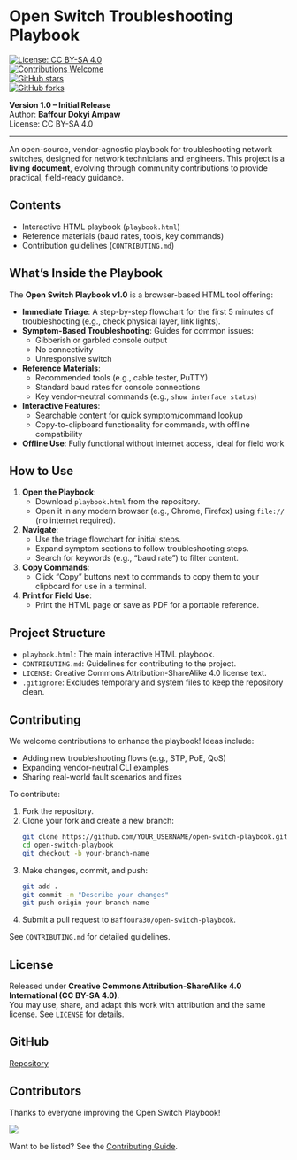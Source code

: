# Open Switch Troubleshooting Playbook

[![License: CC BY-SA 4.0](https://img.shields.io/badge/License-CC%20BY--SA%204.0-lightgrey.svg)](https://creativecommons.org/licenses/by-sa/4.0/)  
[![Contributions Welcome](https://img.shields.io/badge/Contributions-Welcome-brightgreen.svg)](CONTRIBUTING.md)  
[![GitHub stars](https://img.shields.io/github/stars/Baffoura30/open-switch-playbook.svg?style=social)](https://github.com/Baffoura30/open-switch-playbook/stargazers)  
[![GitHub forks](https://img.shields.io/github/forks/Baffoura30/open-switch-playbook.svg?style=social)](https://github.com/Baffoura30/open-switch-playbook/network/members)  

**Version 1.0 – Initial Release**  
Author: **Baffour Dokyi Ampaw**  
License: CC BY-SA 4.0  

---

An open-source, vendor-agnostic playbook for troubleshooting network switches, designed for network technicians and engineers. This project is a **living document**, evolving through community contributions to provide practical, field-ready guidance.

## Contents
- Interactive HTML playbook (`playbook.html`)
- Reference materials (baud rates, tools, key commands)
- Contribution guidelines (`CONTRIBUTING.md`)

## What’s Inside the Playbook

The **Open Switch Playbook v1.0** is a browser-based HTML tool offering:
- **Immediate Triage**: A step-by-step flowchart for the first 5 minutes of troubleshooting (e.g., check physical layer, link lights).
- **Symptom-Based Troubleshooting**: Guides for common issues:
  - Gibberish or garbled console output
  - No connectivity
  - Unresponsive switch
- **Reference Materials**:
  - Recommended tools (e.g., cable tester, PuTTY)
  - Standard baud rates for console connections
  - Key vendor-neutral commands (e.g., `show interface status`)
- **Interactive Features**:
  - Searchable content for quick symptom/command lookup
  - Copy-to-clipboard functionality for commands, with offline compatibility
- **Offline Use**: Fully functional without internet access, ideal for field work

## How to Use
1. **Open the Playbook**:
   - Download `playbook.html` from the repository.
   - Open it in any modern browser (e.g., Chrome, Firefox) using `file://` (no internet required).
2. **Navigate**:
   - Use the triage flowchart for initial steps.
   - Expand symptom sections to follow troubleshooting steps.
   - Search for keywords (e.g., “baud rate”) to filter content.
3. **Copy Commands**:
   - Click “Copy” buttons next to commands to copy them to your clipboard for use in a terminal.
4. **Print for Field Use**:
   - Print the HTML page or save as PDF for a portable reference.

## Project Structure
- `playbook.html`: The main interactive HTML playbook.
- `CONTRIBUTING.md`: Guidelines for contributing to the project.
- `LICENSE`: Creative Commons Attribution-ShareAlike 4.0 license text.
- `.gitignore`: Excludes temporary and system files to keep the repository clean.

## Contributing
We welcome contributions to enhance the playbook! Ideas include:
- Adding new troubleshooting flows (e.g., STP, PoE, QoS)
- Expanding vendor-neutral CLI examples
- Sharing real-world fault scenarios and fixes

To contribute:
1. Fork the repository.
2. Clone your fork and create a new branch:
   ```bash
   git clone https://github.com/YOUR_USERNAME/open-switch-playbook.git
   cd open-switch-playbook
   git checkout -b your-branch-name
   ```
3. Make changes, commit, and push:
   ```bash
   git add .
   git commit -m "Describe your changes"
   git push origin your-branch-name
   ```
4. Submit a pull request to `Baffoura30/open-switch-playbook`.

See `CONTRIBUTING.md` for detailed guidelines.

## License
Released under **Creative Commons Attribution-ShareAlike 4.0 International (CC BY-SA 4.0)**.  
You may use, share, and adapt this work with attribution and the same license. See `LICENSE` for details.

## GitHub
[Repository](https://github.com/Baffoura30/open-switch-playbook/)

## Contributors
Thanks to everyone improving the Open Switch Playbook!

<a href="https://github.com/Baffoura30/open-switch-playbook/graphs/contributors">
  <img src="https://contrib.rocks/image?repo=Baffoura30/open-switch-playbook" />
</a>

Want to be listed? See the [Contributing Guide](CONTRIBUTING.md).